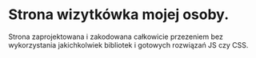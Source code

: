 <h1>Strona wizytkówka mojej osoby.</h1>
<p>Strona zaprojektowana i zakodowana całkowicie przezeniem bez wykorzystania jakichkolwiek bibliotek i gotowych rozwiązań JS czy CSS.
